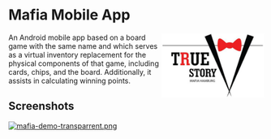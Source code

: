 # Mafia Mobile App
<img align="right" alt="Logo" width="40%" src="resources/start_screen_2.jpg"/>

An Android mobile app based on a board game with the same name and which serves as a virtual inventory replacement for the physical components of that game, including cards, chips, and the board. Additionally, it assists in calculating winning points.

## Screenshots

[![mafia-demo-transparrent.png](https://i.postimg.cc/TYmGfkMW/mafia-demo-transparrent.png)](https://postimg.cc/HVpFt9Lp)